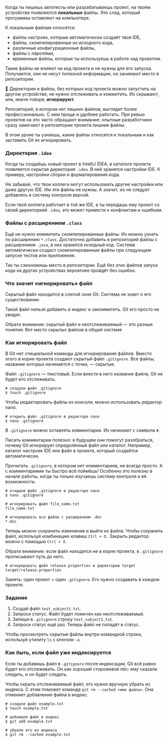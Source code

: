 Когда ты пишешь автотесты или разрабатываешь проект, на твоём устройстве появляются **локальные** файлы. Это след, который программы оставляют на компьютере.

К локальным файлам относятся:

- файлы настроек, которые автоматически создаёт твоя IDE,
- файлы, скомпилированные из исходного кода,
- различные конфигурационные файлы,
- файлы с паролями,
- временные файлы, которые ты используешь в работе над проектом.

Такие файлы не влияют на код проекта и не нужны для его запуска. Получается, они не несут полезной информации, но занимают место в репозитории.

📌 Директории и файлы, без которых код проекта можно запустить на другом устройстве, не нужно отслеживать и коммитить. Их скрывают, или, иначе говоря, **игнорируют**.

Репозиторий, в котором нет лишних файлов, выглядит более профессионально. С ним проще и удобнее работать. При ревью проектов на это часто обращают внимание: опытные разработчики сразу замечают в репозитории проекта лишние файлы.

В этом уроке ты узнаешь, какие файлы относятся к локальным и как заставить Git их игнорировать.


### Директория `.idea`

Когда ты создаёшь новый проект в IntelliJ IDEA, в каталоге проекта появляется скрытая директория `.idea`. В ней хранятся настройки IDE. К примеру, настройки сборки и форматирования кода.

Не забывай, что твои коллеги могут использовать другие настройки или даже другую IDE. Им эти файлы не нужны. А значит, их не следует добавлять в систему контроля версий.

Если твой коллега работает в той же IDE, а ты передашь ему проект со своей директорией `.idea`, это может привести к конфликтам и ошибкам.


### Файлы с расширением `.class`

Ещё не нужно коммитить скомпилированные файлы. Их можно узнать по расширению `*.class`. Достаточно добавить в репозиторий файлы с расширением `.java`, в них хранится исходный код. Система автоматически создаст скомпилированные файлы при следующем запуске тестов или приложения.

Так ты сэкономишь место в репозитории. Ещё без этих файлов запуск кода на других устройствах вероятнее пройдёт без ошибок.


### Что значит «игнорировать» файл

Скрытый файл находится в слепой зоне Git. Система не знает о его существовании.

Такой файл нельзя добавить в индекс и закоммитить. Git его просто не увидит.

Обрати внимание: скрытый файл и неотслеживаемый — это разные понятия. Вот место скрытых файлов в общей системе

### Как игнорировать файл

В Git нет специальной команды для игнорирования файлов. Вместо этого в корне проекта создают скрытый файл `.gitignore`. Все файлы, название которых начинается с точки, — скрытые.

Файл `.gitignore` — текстовый. Если внести в него название файла, Git не будет его отслеживать.
```
# создали файл .gitignore
$ touch .gitignore 
```

Чтобы редактировать файлы из консоли, можно использовать редактор nano.
```
# открыть файл .gitignore в редакторе nano
$ nano .gitignore 
```

В `.gitignore` можно оставлять комментарии. Их начинают с символа `#`.

Писать комментарии полезно: в будущем они помогут разобраться, почему Git игнорирует определённый файл или каталог. Например, каталог настроек IDE или файл в проекте, который создаётся автоматически.

Прочитать `.gitignore`, в котором нет комментариев, не всегда просто. А с комментариями ты быстро всё поймёшь! Особенно это полезно в начале работы, когда ты только изучаешь систему контроля и её возможности.
```
# открыли файл .gitignore в редакторе nano
$ nano .gitignore

# игнорировать файл file_name.txt
file_name.txt

# игнорировать все файлы с расширением .doc
*.doc 
```

Теперь можно сохранить изменения и выйти из файла. Чтобы сохранить файл, используй комбинацию клавиш `Ctrl + O.` Закрыть редактор можно с помощью `Ctrl + X`.

Обрати внимание: если файл находится не в корне проекта, в `.gitignore` прописывают путь до него.
```
# игнорировать файл release.properties в директории target
target/release.properties 
```

Заметь: один проект = один `.gitignore`. Его нужно создавать в каждом проекте.

### Задание

1. Создай файл `test_subject1.txt`.
2. Запроси статус. Файл будет помечен как неотслеживаемый.
3. Запиши в `.gitignore` строку `test_subject1.txt`.
4. Запроси статус ещё раз. Теперь файл не попадёт в статус.

Чтобы просмотреть скрытые файлы внутри командной строки, используй утилиту `ls` c ключом `-a`.


### Как быть, если файл уже индексируется

Если ты добавишь файл в `.gitignore` после индексации, Git всё равно будет его отслеживать. Он как хороший сторожевой пёс: ему сказали следить, и он будет следить.

Чтобы скрыть отслеживаемый файл, его нужно вручную убрать из индекса. С этим поможет команда `git rm --cached <имя файла>`. Она отменяет добавление файла в индекс.
```
# создали файл example.txt
$ touch example.txt

# добавили файл в индекс
$ git add example.txt

# убрали его из индекса
$ git rm --cached example.txt 
```

